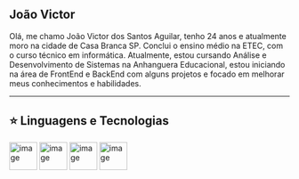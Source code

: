 João Victor 
-----------------------------------------------------------------------------------

Olá, me chamo João Victor dos Santos Aguilar, tenho 24 anos e atualmente moro na cidade de Casa Branca SP. Conclui o ensino médio na ETEC, com o curso
técnico em informática. Atualmente, estou cursando Análise e Desenvolvimento de Sistemas na Anhanguera Educacional, estou iniciando na área de FrontEnd e BackEnd
com alguns projetos e focado em melhorar meus conhecimentos e habilidades. 

___________________________________________________________________________________
⭐ Linguagens e Tecnologias
------------------------
<img width="50" height="50" alt="image" src="https://github.com/user-attachments/assets/5125f5e9-023b-4ad6-8bbb-5456ba6b1ffd" />   <img width="50" height="50" alt="image" src="https://github.com/user-attachments/assets/c33ee5b8-9c24-45ab-aa48-acd944cab4b0" /> <img width="50" height="50" alt="image" src="https://github.com/user-attachments/assets/077ba8e9-ce86-4222-a50d-6a63e9591910" /> <img width="50" height="50" alt="image" src="https://github.com/user-attachments/assets/85f5caa4-f3ee-4a94-887b-aae170b1013c" />







<!---
joaovaguilar/joaovaguilar is a ✨ special ✨ repository because its `README.md` (this file) appears on your GitHub profile.
You can click the Preview link to take a look at your changes.
--->
